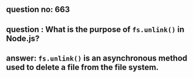 
      
## question no: 663

## question : What is the purpose of `fs.unlink()` in Node.js?

## answer: `fs.unlink()` is an asynchronous method used to delete a file from the file system.
      